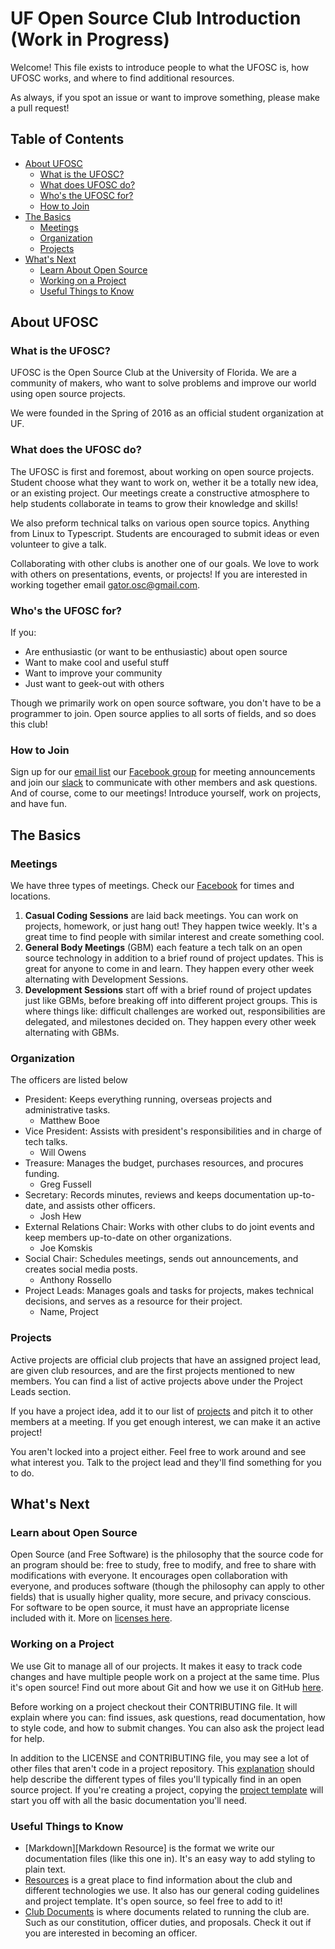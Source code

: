 # UF Open Source Club Introduction (Work in Progress)

Welcome! This file exists to introduce people to what the UFOSC is, how UFOSC works, and where to find additional resources. 

As always, if you spot an issue or want to improve something, please make a pull request!

## Table of Contents

- [About UFOSC](#about-ufosc)
	- [What is the UFOSC?](#what-is-the-ufosc)
	- [What does UFOSC do?](#what-does-the-ufosc-do)
	- [Who's the UFOSC for?](#whos-the-ufosc-for)
	- [How to Join](#how-to-join)
- [The Basics](#the-basics)
	- [Meetings](#meetings)
	- [Organization](#organization)
	- [Projects](#projects)
- [What's Next](#whats-next)
	- [Learn About Open Source](#learn-about-open-source)
	- [Working on a Project](#working-on-a-project)
	- [Useful Things to Know](#useful-things-to-know)

## About UFOSC

### What is the UFOSC?

UFOSC is the Open Source Club at the University of Florida. We are a community of makers, who want to solve problems and improve our world using open source projects.

We were founded in the Spring of 2016 as an official student organization at UF. <!--The club is also a partnered Special Interest Group of the UF ACM chapter. -->

### What does the UFOSC do?

The UFOSC is first and foremost, about working on open source projects. Student choose what they want to work on, wether it be a totally new idea, or an existing project. Our meetings create a constructive atmosphere to help students collaborate in teams to grow their knowledge and skills!

We also preform technical talks on various open source topics. Anything from Linux to Typescript. Students are encouraged to submit ideas or even volunteer to give a talk. 

Collaborating with other clubs is another one of our goals. We love to work with others on presentations, events, or projects! If you are interested in working together email [gator.osc@gmail.com][UFOSC Email].

### Who's the UFOSC for?

If you:
- Are enthusiastic (or want to be enthusiastic) about open source 
- Want to make cool and useful stuff
- Want to improve your community 
- Just want to geek-out with others

Though we primarily work on open source software, you don't have to be a programmer to join. Open source applies to all sorts of fields, and so does this club!

### How to Join

Sign up for our [email list][Listserv Sign Up] our [Facebook group][UFOSC Facebook] for meeting announcements and join our [slack][UFOSC Slack] to communicate with other members and ask questions. And of course, come to our meetings! Introduce yourself, work on projects, and have fun.

## The Basics

### Meetings

We have three types of meetings. Check our [Facebook][UFOSC Facebook] for times and locations.

1. **Casual Coding Sessions** are laid back meetings. You can work on projects, homework, or just hang out! They happen twice weekly. It's a great time to find people with similar interest and create something cool. 
2. **General Body Meetings** (GBM) each feature a tech talk on an open source technology in addition to a brief round of project updates. This is great for anyone to come in and learn. They happen every other week alternating with Development Sessions.
3. **Development Sessions** start off with a brief round of project updates just like GBMs, before breaking off into different project groups. This is where things like: difficult challenges are worked out, responsibilities are delegated, and milestones decided on. They happen every other week alternating with GBMs.

### Organization

The officers are listed below
- President: Keeps everything running, overseas projects and administrative tasks. 
	- Matthew Booe
- Vice President: Assists with president's responsibilities and in charge of tech talks. 
	- Will Owens
- Treasure: Manages the budget, purchases resources, and procures funding.
	- Greg Fussell
- Secretary: Records minutes, reviews and keeps documentation up-to-date, and assists other officers.
	- Josh Hew
- External Relations Chair: Works with other clubs to do joint events and keep members up-to-date on other organizations.
	- Joe Komskis
- Social Chair: Schedules meetings, sends out announcements, and creates social media posts.
	- Anthony Rossello 
- Project Leads: Manages goals and tasks for projects, makes technical decisions, and serves as a resource for their project.
	- Name, Project

### Projects

Active projects are official club projects that have an assigned project lead, are given club resources, and are the first projects mentioned to new members. You can find a list of active projects above under the Project Leads section. 

If you have a project idea, add it to our list of [projects][Project List] and pitch it to other members at a meeting. If you get enough interest, we can make it an active project!

You aren't locked into a project either. Feel free to work around and see what interest you. Talk to the project lead and they'll find something for you to do.

## What's Next

### Learn about Open Source

Open Source (and Free Software) is the philosophy that the source code for an program should be: free to study, free to modify, and free to share with modifications with everyone. It encourages open collaboration with everyone, and produces software (though the philosophy can apply to other fields) that is usually higher quality, more secure, and privacy conscious. For software to be open source, it must have an appropriate license included with it. More on [licenses here][License Resource].

### Working on a Project

We use Git to manage all of our projects. It makes it easy to track code changes and have multiple people work on a project at the same time. Plus it's open source! Find out more about Git and how we use it on GitHub [here][Git Resource]. 

Before working on a project checkout their CONTRIBUTING file. It will explain where you can: find issues, ask questions, read documentation, how to style code, and how to submit changes. You can also ask the project lead for help. 

In addition to the LICENSE and CONTRIBUTING file, you may see a lot of other files that aren't code in a project repository. This [explanation][Explanation] should help describe the different types of files you'll typically find in an open source project. If you're creating a project, copying the [project template][Project Template] will start you off with all the basic documentation you'll need. 

### Useful Things to Know

- [Markdown][Markdown Resource] is the format we write our documentation files (like this one in). It's an easy way to add styling to plain text.
- [Resources][UFOSC Resources] is a great place to find information about the club and different technologies we use. It also has our general coding guidelines and project template. It's open source, so feel free to add to it! 
- [Club Documents][UFOSC Club Documents] is where documents related to running the club are. Such as our constitution, officer duties, and proposals. Check it out if you are interested in becoming an officer.

<!--References-->
[Explanation]: https://github.com/ufosc/resources/blob/master/project-template/explanation.md "Explanation for the files in an open source repository"
[Git Resource]: https://github.com/ufosc/resources/tree/master/resources/git "UFOSC Git resource page"
[License Resource]: https://github.com/ufosc/resources/blob/master/resources/licenses.md "UFOSC licenses resources page"
[Listserv Sign Up]: https://docs.google.com/forms/d/e/1FAIpQLSfeU1RSGQWOZfvQXLrUGnDAKvVAqO7gc3TZySmN1CFhCM9uog/viewform?c=0&w=1 "UFOSC Listserv sign up"
[Project List]: https://github.com/ufosc/club-documents/blob/master/Project-Ideas.md "UFOSC project list"
[Project Template]: https://github.com/ufosc/resources/tree/master/project-template "Template for all the important files for an open source project"
[UFOSC Club Documents]: https://github.com/ufosc/club-documents "Official club documents"
[UFOSC Email]: mailto:gator.osc@gmail.com "Official UFOSC email"
[UFOSC Facebook]: https://www.facebook.com/groups/ufosc/ "Official UFOSC Facebook"
[UFOSC Resources]: https://github.com/ufosc/resources "Official club resources"
[UFOSC Slack]: https://ufosc.slack.com/ "Official UFOSC Slack"
